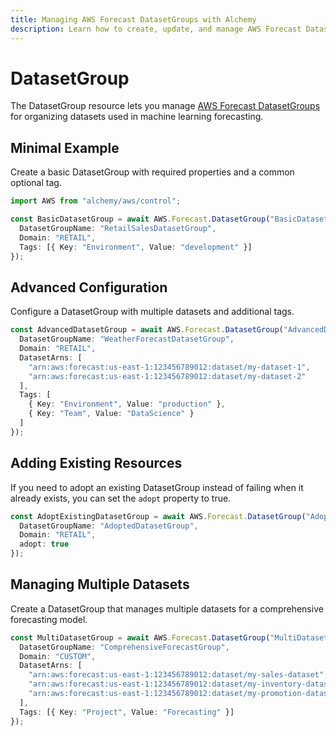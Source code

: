 ```yaml
---
title: Managing AWS Forecast DatasetGroups with Alchemy
description: Learn how to create, update, and manage AWS Forecast DatasetGroups using Alchemy Cloud Control.
---
```


# DatasetGroup

The DatasetGroup resource lets you manage [AWS Forecast DatasetGroups](https://docs.aws.amazon.com/forecast/latest/userguide/) for organizing datasets used in machine learning forecasting.

## Minimal Example

Create a basic DatasetGroup with required properties and a common optional tag.

```ts
import AWS from "alchemy/aws/control";

const BasicDatasetGroup = await AWS.Forecast.DatasetGroup("BasicDatasetGroup", {
  DatasetGroupName: "RetailSalesDatasetGroup",
  Domain: "RETAIL",
  Tags: [{ Key: "Environment", Value: "development" }]
});
```

## Advanced Configuration

Configure a DatasetGroup with multiple datasets and additional tags.

```ts
const AdvancedDatasetGroup = await AWS.Forecast.DatasetGroup("AdvancedDatasetGroup", {
  DatasetGroupName: "WeatherForecastDatasetGroup",
  Domain: "RETAIL",
  DatasetArns: [
    "arn:aws:forecast:us-east-1:123456789012:dataset/my-dataset-1",
    "arn:aws:forecast:us-east-1:123456789012:dataset/my-dataset-2"
  ],
  Tags: [
    { Key: "Environment", Value: "production" },
    { Key: "Team", Value: "DataScience" }
  ]
});
```

## Adding Existing Resources

If you need to adopt an existing DatasetGroup instead of failing when it already exists, you can set the `adopt` property to true.

```ts
const AdoptExistingDatasetGroup = await AWS.Forecast.DatasetGroup("AdoptExistingDatasetGroup", {
  DatasetGroupName: "AdoptedDatasetGroup",
  Domain: "RETAIL",
  adopt: true
});
```

## Managing Multiple Datasets

Create a DatasetGroup that manages multiple datasets for a comprehensive forecasting model.

```ts
const MultiDatasetGroup = await AWS.Forecast.DatasetGroup("MultiDatasetGroup", {
  DatasetGroupName: "ComprehensiveForecastGroup",
  Domain: "CUSTOM",
  DatasetArns: [
    "arn:aws:forecast:us-east-1:123456789012:dataset/my-sales-dataset",
    "arn:aws:forecast:us-east-1:123456789012:dataset/my-inventory-dataset",
    "arn:aws:forecast:us-east-1:123456789012:dataset/my-promotion-dataset"
  ],
  Tags: [{ Key: "Project", Value: "Forecasting" }]
});
```